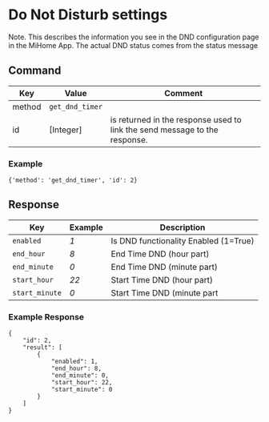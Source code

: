 # Do Not Disturb settings

Note. This describes the information you see in the DND configuration page in the MiHome App.
The actual DND status comes from the status message

## Command
| Key  | Value  | Comment  |
| ------- | ----------- | ------- |
| method | `get_dnd_timer` |  | 
| id   | [Integer] | is returned in the response used to link the send message to the response. |

### Example
`{'method': 'get_dnd_timer', 'id': 2}`

## Response

|  Key  | Example | Description |
| ------------ |------ |------------------------------ |
| `enabled` |  _1_ | Is DND functionality Enabled (1=True) |
| `end_hour` |  _8_ |  End Time DND (hour part) |
| `end_minute` | _0_ |  End Time DND (minute part) |
|  `start_hour` | _22_ | Start Time DND (hour part) |
| `start_minute` | _0_ | Start Time DND (minute part |

### Example Response

```
{
    "id": 2,
    "result": [
        {
            "enabled": 1,
            "end_hour": 8,
            "end_minute": 0,
            "start_hour": 22,
            "start_minute": 0
        }
    ]
}
```
